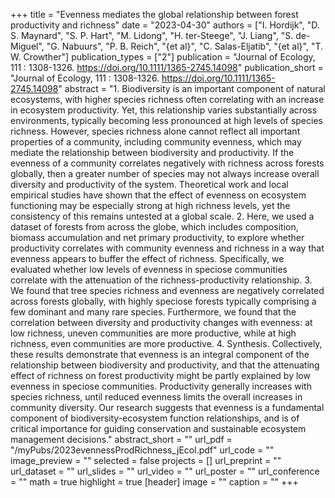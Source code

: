 +++
title = "Evenness mediates the global relationship between forest productivity and richness"
date = "2023-04-30"
authors = ["I. Hordijk", "D. S. Maynard", "S. P. Hart", "M. Lidong", "H. ter-Steege", "J. Liang", "S. de-Miguel", "G. Nabuurs", "P. B. Reich", "{et al}", "C. Salas-Eljatib", "{et al}", "T. W. Crowther"]
publication_types = ["2"]
publication = "Journal of Ecology, 111 : 1308-1326. https://doi.org/10.1111/1365-2745.14098"
publication_short = "Journal of Ecology, 111 : 1308-1326. https://doi.org/10.1111/1365-2745.14098"
abstract = "1. Biodiversity is an important component of natural ecosystems, with higher species richness often correlating with an increase in ecosystem productivity. Yet, this relationship varies substantially across environments, typically becoming less pronounced at high levels of species richness. However, species richness alone cannot reflect all important properties of a community, including community evenness, which may mediate the relationship between biodiversity and productivity. If the evenness of a community correlates negatively with richness across forests globally, then a greater number of species may not always increase overall diversity and productivity of the system. Theoretical work and local empirical studies have shown that the effect of evenness on ecosystem functioning may be especially strong at high richness levels, yet the consistency of this remains untested at a global scale. 2. Here, we used a dataset of forests from across the globe, which includes composition, biomass accumulation and net primary productivity, to explore whether productivity correlates with community evenness and richness in a way that evenness appears to buffer the effect of richness. Specifically, we evaluated whether low levels of evenness in speciose communities correlate with the attenuation of the richness-productivity relationship. 3. We found that tree species richness and evenness are negatively correlated across forests globally, with highly speciose forests typically comprising a few dominant and many rare species. Furthermore, we found that the correlation between diversity and productivity changes with evenness: at low richness, uneven communities are more productive, while at high richness, even communities are more productive. 4. Synthesis. Collectively, these results demonstrate that evenness is an integral component of the relationship between biodiversity and productivity, and that the attenuating effect of richness on forest productivity might be partly explained by low evenness in speciose communities. Productivity generally increases with species richness, until reduced evenness limits the overall increases in community diversity. Our research suggests that evenness is a fundamental component of biodiversity-ecosystem function relationships, and is of critical importance for guiding conservation and sustainable ecosystem management decisions."
abstract_short = ""
url_pdf = "/myPubs/2023evennessProdRichness_jEcol.pdf"
url_code = ""
image_preview = ""
selected = false
projects = []
url_preprint = ""
url_dataset = ""
url_slides = ""
url_video = ""
url_poster = ""
url_conference = ""
math = true
highlight = true
[header]
image = ""
caption = ""
+++
